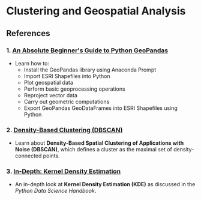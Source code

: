 # Clustering and Geospatial Analysis

## References

### 1. [An Absolute Beginner's Guide to Python GeoPandas](https://www.youtube.com/watch?v=t7lliJXFt8w&ab_channel=GeoDeltaLabs)
- Learn how to:
  - Install the GeoPandas library using Anaconda Prompt
  - Import ESRI Shapefiles into Python
  - Plot geospatial data
  - Perform basic geoprocessing operations
  - Reproject vector data
  - Carry out geometric computations
  - Export GeoPandas GeoDataFrames into ESRI Shapefiles using Python  

### 2. [Density-Based Clustering (DBSCAN)](https://www.youtube.com/watch?v=sJQHz97sCZ0&t=3s&ab_channel=CognitiveClass)
- Learn about **Density-Based Spatial Clustering of Applications with Noise (DBSCAN)**, which defines a cluster as the maximal set of density-connected points.

### 3. [In-Depth: Kernel Density Estimation](https://github.com/jakevdp/PythonDataScienceHandbook/blob/master/notebooks/05.13-Kernel-Density-Estimation.ipynb)
- An in-depth look at **Kernel Density Estimation (KDE)** as discussed in the *Python Data Science Handbook*.
